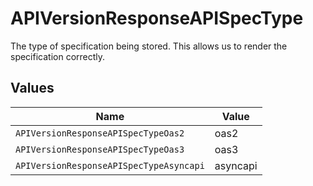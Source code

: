 # APIVersionResponseAPISpecType

The type of specification being stored. This allows us to render the specification correctly.



## Values

| Name                                    | Value                                   |
| --------------------------------------- | --------------------------------------- |
| `APIVersionResponseAPISpecTypeOas2`     | oas2                                    |
| `APIVersionResponseAPISpecTypeOas3`     | oas3                                    |
| `APIVersionResponseAPISpecTypeAsyncapi` | asyncapi                                |